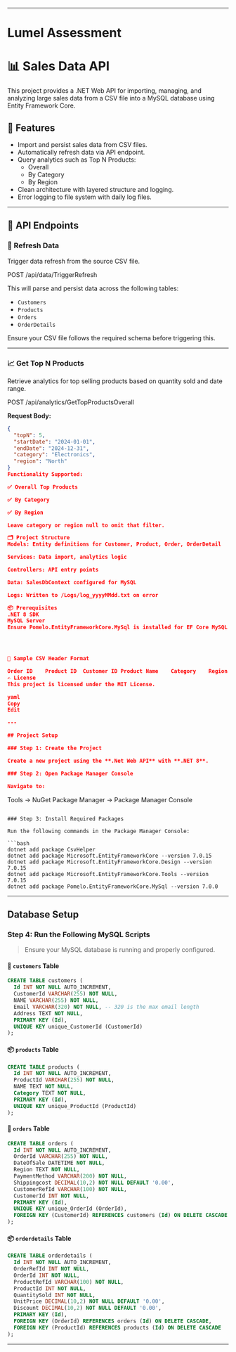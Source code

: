 
---

# Lumel Assessment
# 📊 Sales Data API

This project provides a .NET Web API for importing, managing, and analyzing large sales data from a CSV file into a MySQL database using Entity Framework Core.

## 🔧 Features

- Import and persist sales data from CSV files.
- Automatically refresh data via API endpoint.
- Query analytics such as Top N Products:
  - Overall
  - By Category
  - By Region
- Clean architecture with layered structure and logging.
- Error logging to file system with daily log files.

---

## 🚀 API Endpoints

### 🔄 Refresh Data

Trigger data refresh from the source CSV file.

POST /api/data/TriggerRefresh

This will parse and persist data across the following tables:

- `Customers`
- `Products`
- `Orders`
- `OrderDetails`

Ensure your CSV file follows the required schema before triggering this.

---

### 📈 Get Top N Products

Retrieve analytics for top selling products based on quantity sold and date range.

POST /api/analytics/GetTopProductsOverall

**Request Body:**
```json
{
  "topN": 5,
  "startDate": "2024-01-01",
  "endDate": "2024-12-31",
  "category": "Electronics", 
  "region": "North"           
}
Functionality Supported:

✅ Overall Top Products

✅ By Category

✅ By Region

Leave category or region null to omit that filter.

🗂 Project Structure
Models: Entity definitions for Customer, Product, Order, OrderDetail

Services: Data import, analytics logic

Controllers: API entry points

Data: SalesDbContext configured for MySQL

Logs: Written to /Logs/log_yyyyMMdd.txt on error

📦 Prerequisites
.NET 8 SDK
MySQL Server
Ensure Pomelo.EntityFrameworkCore.MySql is installed for EF Core MySQL support




📁 Sample CSV Header Format

Order ID	Product ID	Customer ID	Product Name	Category	Region	Date of Sale	Quantity Sold	Unit Price	Discount	Shipping Cost	Payment Method	Customer Name	Customer Email	Customer Address
✍️ License
This project is licensed under the MIT License.

yaml
Copy
Edit

---

## Project Setup

### Step 1: Create the Project

Create a new project using the **.Net Web API** with **.NET 8**.

### Step 2: Open Package Manager Console

Navigate to:

```
Tools → NuGet Package Manager → Package Manager Console
```

### Step 3: Install Required Packages

Run the following commands in the Package Manager Console:

```bash
dotnet add package CsvHelper
dotnet add package Microsoft.EntityFrameworkCore --version 7.0.15
dotnet add package Microsoft.EntityFrameworkCore.Design --version 7.0.15
dotnet add package Microsoft.EntityFrameworkCore.Tools --version 7.0.15
dotnet add package Pomelo.EntityFrameworkCore.MySql --version 7.0.0
```

---

## Database Setup

### Step 4: Run the Following MySQL Scripts

> Ensure your MySQL database is running and properly configured.

#### 🧾 `customers` Table

```sql
CREATE TABLE customers (
  Id INT NOT NULL AUTO_INCREMENT,
  CustomerId VARCHAR(255) NOT NULL,
  NAME VARCHAR(255) NOT NULL,
  Email VARCHAR(320) NOT NULL, -- 320 is the max email length
  Address TEXT NOT NULL,
  PRIMARY KEY (Id),
  UNIQUE KEY unique_CustomerId (CustomerId)
);
```

#### 📦 `products` Table

```sql
CREATE TABLE products (
  Id INT NOT NULL AUTO_INCREMENT,
  ProductId VARCHAR(255) NOT NULL,
  NAME TEXT NOT NULL,
  Category TEXT NOT NULL,
  PRIMARY KEY (Id),
  UNIQUE KEY unique_ProductId (ProductId)
);
```

#### 🧾 `orders` Table

```sql
CREATE TABLE orders (
  Id INT NOT NULL AUTO_INCREMENT,
  OrderId VARCHAR(255) NOT NULL,
  DateOfSale DATETIME NOT NULL,
  Region TEXT NOT NULL,
  PaymentMethod VARCHAR(200) NOT NULL,
  Shippingcost DECIMAL(10,2) NOT NULL DEFAULT '0.00',
  CustomerRefId VARCHAR(100) NOT NULL,
  CustomerId INT NOT NULL,
  PRIMARY KEY (Id),
  UNIQUE KEY unique_OrderId (OrderId),
  FOREIGN KEY (CustomerId) REFERENCES customers (Id) ON DELETE CASCADE
);
```

#### 📦 `orderdetails` Table

```sql
CREATE TABLE orderdetails (
  Id INT NOT NULL AUTO_INCREMENT,
  OrderRefId INT NOT NULL,
  OrderId INT NOT NULL,
  ProductRefId VARCHAR(100) NOT NULL,
  ProductId INT NOT NULL,
  QuantitySold INT NOT NULL,
  UnitPrice DECIMAL(10,2) NOT NULL DEFAULT '0.00',
  Discount DECIMAL(10,2) NOT NULL DEFAULT '0.00',
  PRIMARY KEY (Id),
  FOREIGN KEY (OrderId) REFERENCES orders (Id) ON DELETE CASCADE,
  FOREIGN KEY (ProductId) REFERENCES products (Id) ON DELETE CASCADE
);
```

---

